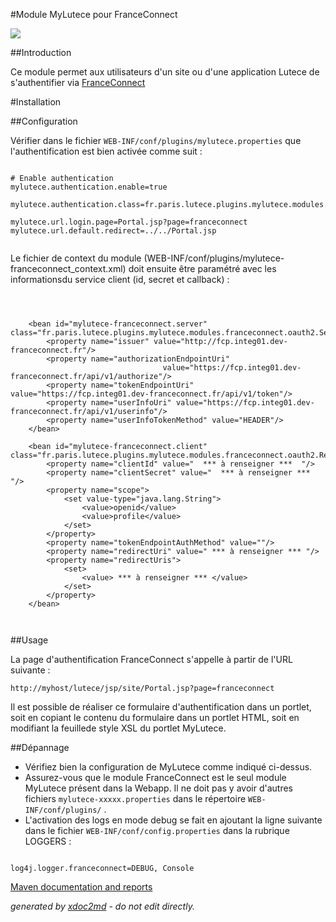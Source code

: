 
#Module MyLutece pour FranceConnect

![](http://dev.lutece.paris.fr/plugins/module-mylutece-franceconnect/images/franceconnect.jpeg)

##Introduction

Ce module permet aux utilisateurs d'un site ou d'une application Lutece de s'authentifier via [FranceConnect](http://www.dev-franceconnect.fr) 

#Installation

##Configuration

Vérifier dans le fichier `WEB-INF/conf/plugins/mylutece.properties` que l'authentification est bien activée comme suit :


```

# Enable authentication
mylutece.authentication.enable=true
    
mylutece.authentication.class=fr.paris.lutece.plugins.mylutece.modules.franceconnect.authentication.FranceConnectAuthentication

mylutece.url.login.page=Portal.jsp?page=franceconnect
mylutece.url.default.redirect=../../Portal.jsp


```


Le fichier de context du module (WEB-INF/conf/plugins/mylutece-franceconnect_context.xml) doit ensuite être paramétré avec les informationsdu service client (id, secret et callback) :


```
           
 
    
    <bean id="mylutece-franceconnect.server" class="fr.paris.lutece.plugins.mylutece.modules.franceconnect.oauth2.ServerConfiguration">
        <property name="issuer" value="http://fcp.integ01.dev-franceconnect.fr"/>
        <property name="authorizationEndpointUri"
                                  value="https://fcp.integ01.dev-franceconnect.fr/api/v1/authorize"/>
        <property name="tokenEndpointUri" value="https://fcp.integ01.dev-franceconnect.fr/api/v1/token"/>
        <property name="userInfoUri" value="https://fcp.integ01.dev-franceconnect.fr/api/v1/userinfo"/>
        <property name="userInfoTokenMethod" value="HEADER"/>
    </bean>

    <bean id="mylutece-franceconnect.client" class="fr.paris.lutece.plugins.mylutece.modules.franceconnect.oauth2.RegisteredClient">
        <property name="clientId" value="  *** à renseigner ***  "/>
        <property name="clientSecret" value="  *** à renseigner ***  "/>
        <property name="scope">
            <set value-type="java.lang.String">
                <value>openid</value>
                <value>profile</value>
            </set>
        </property>
        <property name="tokenEndpointAuthMethod" value=""/>
        <property name="redirectUri" value=" *** à renseigner *** "/>
        <property name="redirectUris">
            <set>
                <value> *** à renseigner *** </value>
            </set>
        </property>
    </bean>
    


```


##Usage

La page d'authentification FranceConnect s'appelle à partir de l'URL suivante :

 `http://myhost/lutece/jsp/site/Portal.jsp?page=franceconnect` 

Il est possible de réaliser ce formulaire d'authentification dans un portlet, soit en copiant le contenu du formulaire dans un portlet HTML, soit en modifiant la feuillede style XSL du portlet MyLutece.

##Dépannage


 
* Vérifiez bien la configuration de MyLutece comme indiqué ci-dessus.
* Assurez-vous que le module FranceConnect est le seul module MyLutece présent dans la Webapp. Il ne doit pas y avoir d'autres fichiers `mylutece-xxxxx.properties` dans le répertoire `WEB-INF/conf/plugins/` .
* L'activation des logs en mode debug se fait en ajoutant la ligne suivante dans le fichier `WEB-INF/conf/config.properties` dans la rubrique LOGGERS :

```

log4j.logger.franceconnect=DEBUG, Console

```





[Maven documentation and reports](http://dev.lutece.paris.fr/plugins/module-mylutece-franceconnect/)



 *generated by [xdoc2md](https://github.com/lutece-platform/tools-maven-xdoc2md-plugin) - do not edit directly.*
